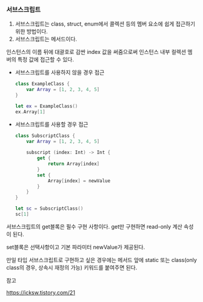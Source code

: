 ### 서브스크립트

1. 서브스크립트는 class, struct, enum에서 콜렉션 등의 멤버 요소에 쉽게 접근하기 위한 방법이다. 
2. 서브스크립트는 메서드이다. 



인스턴스의 이름 뒤에 대괄호로 감싼 index 값을 써줌으로써 인스턴스 내부 컬렉션 멤버의 특정 값에 접근할 수 있다. 

+ 서브스크립트를 사용하지 않을 경우 접근

  ```swift
  class ExampleClass {
      var Array = [1, 2, 3, 4, 5]
  }
  
  let ex = ExampleClass()
  ex.Array[1]
  ```

+ 서브스크립트를 사용할 경우 접근

  ```swift
  class SubscriptClass {
      var Array = [1, 2, 3, 4, 5]
      
      subscript (index: Int) -> Int {
          get {
              return Array[index]
          }
          set {
              Array[index] = newValue
          }
      }
  }
  
  let sc = SubscriptClass()
  sc[1]
  ```



서브스크립트의 get블록은 필수 구현 사항이다. get만 구현하면 read-only 계산 속성이 된다. 

set블록은 선택사항이고 기본 파라미터 newValue가 제공된다. 



만일 타입 서브스크립트로 구현하고 싶은 경우에는 메서드 앞에 static 또는 class(only class의 경우, 상속시 재정의 가능) 키워드를 붙여주면 된다. 





참고

https://icksw.tistory.com/21

